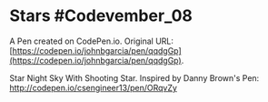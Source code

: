 # Stars #Codevember_08

A Pen created on CodePen.io. Original URL: [https://codepen.io/johnbgarcia/pen/qqdgGp](https://codepen.io/johnbgarcia/pen/qqdgGp).

Star Night Sky With Shooting Star. Inspired by Danny Brown's Pen: http://codepen.io/csengineer13/pen/ORqvZy
